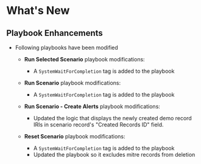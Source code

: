 # What's New

## Playbook Enhancements

- Following playbooks have been modified

  - **Run Selected Scenario** playbook modifications:
    - A `SystemWaitForCompletion` tag is added to the playbook

  - **Run Scenario** playbook modifications:
    - A `SystemWaitForCompletion` tag is added to the playbook

  - **Run Scenario - Create Alerts** playbook modifications:
    - Updated the logic that displays the newly created demo record IRIs in scenario record's "Created Records ID" field. 

  - **Reset Scenario** playbook modifications:
    - A `SystemWaitForCompletion` tag is added to the playbook
    - Updated the playbook so it excludes mitre records from deletion




